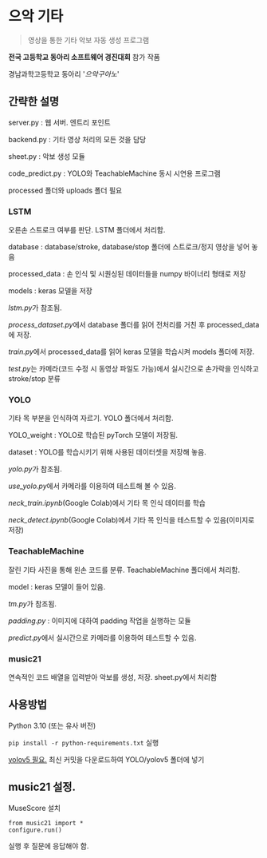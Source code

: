 # 으악 기타
> 영상을 통한 기타 악보 자동 생성 프로그램

**전국 고등학교 동아리 소프트웨어 경진대회** 참가 작품

경남과학고등학교 동아리 '*으악구아노*'



## 간략한 설명

server.py : 웹 서버. 엔트리 포인트

backend.py : 기타 영상 처리의 모든 것을 담당

sheet.py : 악보 생성 모듈

code_predict.py : YOLO와 TeachableMachine 동시 시연용 프로그램

processed 폴더와 uploads 폴더 필요

### LSTM
오른손 스트로크 여부를 판단. LSTM 폴더에서 처리함.

database : database/stroke, database/stop 폴더에 스트로크/정지 영상을 넣어 놓음

processed_data : 손 인식 및 시퀀싱된 데이터들을 numpy 바이너리 형태로 저장

models : keras 모델을 저장

*lstm.py*가 참조됨.

*process_dataset.py*에서 database 폴더를 읽어 전처리를 거친 후 processed_data에 저장.

*train.py*에서 processed_data를 읽어 keras 모델을 학습시켜 models 폴더에 저장.

*test.py*는 카메라(코드 수정 시 동영상 파일도 가능)에서 실시간으로 손가락을 인식하고 stroke/stop 분류

### YOLO
기타 목 부분을 인식하여 자르기. YOLO 폴더에서 처리함.

YOLO_weight : YOLO로 학습된 pyTorch 모델이 저장됨.

dataset : YOLO를 학습시키기 위해 사용된 데이터셋을 저장해 놓음.

*yolo.py*가 참조됨.

*use_yolo.py*에서 카메라를 이용하여 테스트해 볼 수 있음.

*neck_train.ipynb*(Google Colab)에서 기타 목 인식 데이터를 학습

*neck_detect.ipynb*(Google Colab)에서 기타 목 인식을 테스트할 수 있음(이미지로 저장)

### TeachableMachine
잘린 기타 사진을 통해 왼손 코드를 분류. TeachableMachine 폴더에서 처리함.

model : keras 모델이 들어 있음.

*tm.py*가 참조됨.

*padding.py* : 이미지에 대하여 padding 작업을 실행하는 모듈

*predict.py*에서 실시간으로 카메라를 이용하여 테스트할 수 있음.


### music21
연속적인 코드 배열을 입력받아 악보를 생성, 저장. sheet.py에서 처리함


## 사용방법

Python 3.10 (또는 유사 버전)

```pip install -r python-requirements.txt``` 실행

[yolov5 필요.](https://github.com/ultralytics/yolov5) 최신 커밋을 다운로드하여 YOLO/yolov5 폴더에 넣기

## music21 설정.

MuseScore 설치
```
from music21 import *
configure.run()
```
실행 후 질문에 응답해야 함.